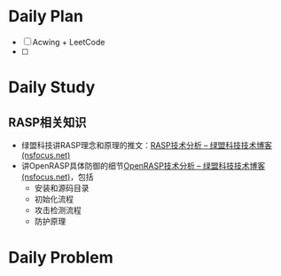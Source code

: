 # Daily Plan
- [ ] Acwing + LeetCode
- [ ] 
# Daily Study
## RASP相关知识
- 绿盟科技讲RASP理念和原理的推文：[RASP技术分析 – 绿盟科技技术博客 (nsfocus.net)](https://blog.nsfocus.net/rasp-tech/)
- 讲OpenRASP具体防御的细节[OpenRASP技术分析 – 绿盟科技技术博客 (nsfocus.net)](https://blog.nsfocus.net/openrasp-tech/)，包括
	- 安装和源码目录
	- 初始化流程
	- 攻击检测流程
	- 防护原理
# Daily Problem

